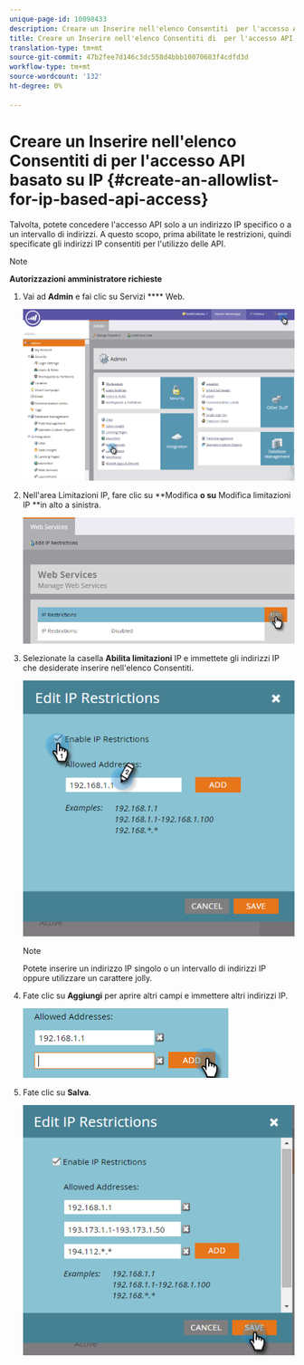 ```yaml
---
unique-page-id: 10098433
description: Creare un Inserire nell'elenco Consentiti  per l'accesso API basato su IP - Marketo Docs - Documentazione prodotto
title: Creare un Inserire nell'elenco Consentiti di  per l'accesso API basato su IP
translation-type: tm+mt
source-git-commit: 47b2fee7d146c3dc558d4bbb10070683f4cdfd3d
workflow-type: tm+mt
source-wordcount: '132'
ht-degree: 0%

---
```



# Creare un Inserire nell&#39;elenco Consentiti di  per l&#39;accesso API basato su IP {#create-an-allowlist-for-ip-based-api-access}

Talvolta, potete concedere l&#39;accesso API solo a un indirizzo IP specifico o a un intervallo di indirizzi. A questo scopo, prima abilitate le restrizioni, quindi specificate gli indirizzi IP consentiti per l&#39;utilizzo delle API.

>[!NOTE]
>
>**Autorizzazioni amministratore richieste**

1. Vai ad **Admin** e fai clic su Servizi **** Web.

   ![](assets/image2016-2-25-9-3a12-3a48.png)

1. Nell&#39;area Limitazioni IP, fare clic su **Modifica **o su** Modifica limitazioni IP **in alto a sinistra.

   ![](assets/image2016-2-25-9-3a15-3a30.png)

1. Selezionate la casella **Abilita limitazioni** IP e immettete gli indirizzi IP che desiderate  inserire nell&#39;elenco Consentiti.

   ![](assets/image2016-2-25-9-3a18-3a28.png)

   >[!NOTE]
   >
   >Potete inserire un indirizzo IP singolo o un intervallo di indirizzi IP oppure utilizzare un carattere jolly.

1. Fate clic su **Aggiungi** per aprire altri campi e immettere altri indirizzi IP.

   ![](assets/image2016-2-25-9-3a20-3a47.png)

1. Fate clic su **Salva**.

   ![](assets/image2016-2-25-9-3a28-3a21.png)

